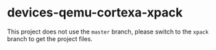 # devices-qemu-cortexa-xpack

This project does not use the `master` branch, please
switch to the `xpack` branch to get the project files.
